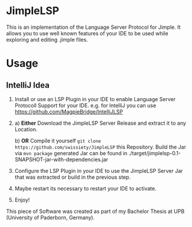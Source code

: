 # JimpleLSP
This is an implementation of the Language Server Protocol for Jimple.
It allows you to use well known features of your IDE to be used while exploring and editing .jimple files.

# Usage
## IntelliJ Idea
1. Install or use an LSP Plugin in your IDE to enable Language Server Protocoll Support for your IDE.
e.g. for IntelliJ you can use https://github.com/MagpieBridge/IntelliJLSP
2.
    a)  **Either** Download the JimpleLSP Server Release and extract it to any Location.
  
    b) **OR** Compile it yourself 
    `git clone https://github.com/swissiety/JimpleLSP` this Repository. Build the Jar via `mvn package` generated Jar can be found in ./target/jimplelsp-0.1-SNAPSHOT-jar-with-dependencies.jar 
    
4. Configure the LSP Plugin in your IDE to use the JimpleLSP Server Jar that was extracted or build in the previous step.
5. Maybe restart its necessary to restart your IDE to activate.
6. Enjoy!

This piece of Software was created as part of my Bachelor Thesis at UPB (University of Paderborn, Germany).